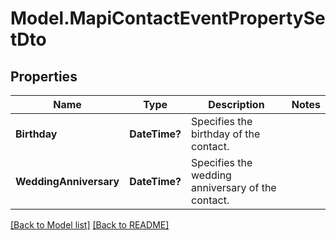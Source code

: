 # Model.MapiContactEventPropertySetDto
## Properties
Name | Type | Description | Notes
------------ | ------------- | ------------- | -------------
**Birthday** | **DateTime?** | Specifies the birthday of the contact. | 
**WeddingAnniversary** | **DateTime?** | Specifies the wedding anniversary of the contact.              | 



[[Back to Model list]](Models.doc) [[Back to README]](README.md)


